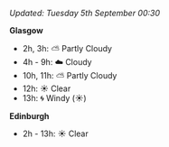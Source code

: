 *Updated: Tuesday 5th September 00:30*

**Glasgow**

* 2h, 3h: :partly_sunny: Partly Cloudy
* 4h - 9h: :cloud: Cloudy
* 10h, 11h: :partly_sunny: Partly Cloudy
* 12h: :sunny: Clear
* 13h: :cyclone: Windy (:sunny:)

**Edinburgh**

* 2h - 13h: :sunny: Clear
